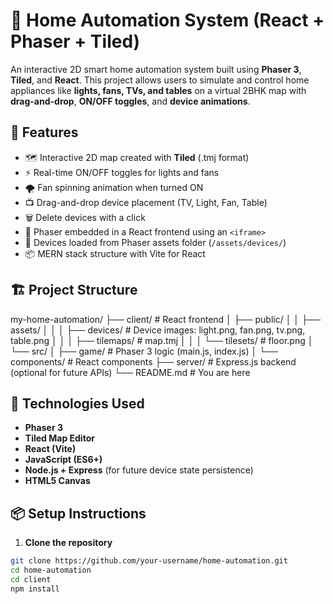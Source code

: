 # 🏡 Home Automation System (React + Phaser + Tiled)

An interactive 2D smart home automation system built using **Phaser 3**, **Tiled**, and **React**. This project allows users to simulate and control home appliances like **lights, fans, TVs, and tables** on a virtual 2BHK map with **drag-and-drop**, **ON/OFF toggles**, and **device animations**.

## 🚀 Features

- 🗺️ Interactive 2D map created with **Tiled** (.tmj format)
- ⚡ Real-time ON/OFF toggles for lights and fans
- 🌪️ Fan spinning animation when turned ON
- 📺 Drag-and-drop device placement (TV, Light, Fan, Table)
- 🗑️ Delete devices with a click
- 🧩 Phaser embedded in a React frontend using an `<iframe>`
- 🎨 Devices loaded from Phaser assets folder (`/assets/devices/`)
- 📦 MERN stack structure with Vite for React

## 🏗️ Project Structure

my-home-automation/
├── client/ # React frontend
│ ├── public/
│ │ ├── assets/
│ │ │ ├── devices/ # Device images: light.png, fan.png, tv.png, table.png
│ │ │ ├── tilemaps/ # map.tmj
│ │ │ └── tilesets/ # floor.png
│ └── src/
│ ├── game/ # Phaser 3 logic (main.js, index.js)
│ └── components/ # React components
├── server/ # Express.js backend (optional for future APIs)
└── README.md # You are here



## 🧰 Technologies Used

- **Phaser 3**
- **Tiled Map Editor**
- **React (Vite)**
- **JavaScript (ES6+)**
- **Node.js + Express** (for future device state persistence)
- **HTML5 Canvas**

## 📦 Setup Instructions

1. **Clone the repository**
```bash
git clone https://github.com/your-username/home-automation.git
cd home-automation
cd client
npm install
